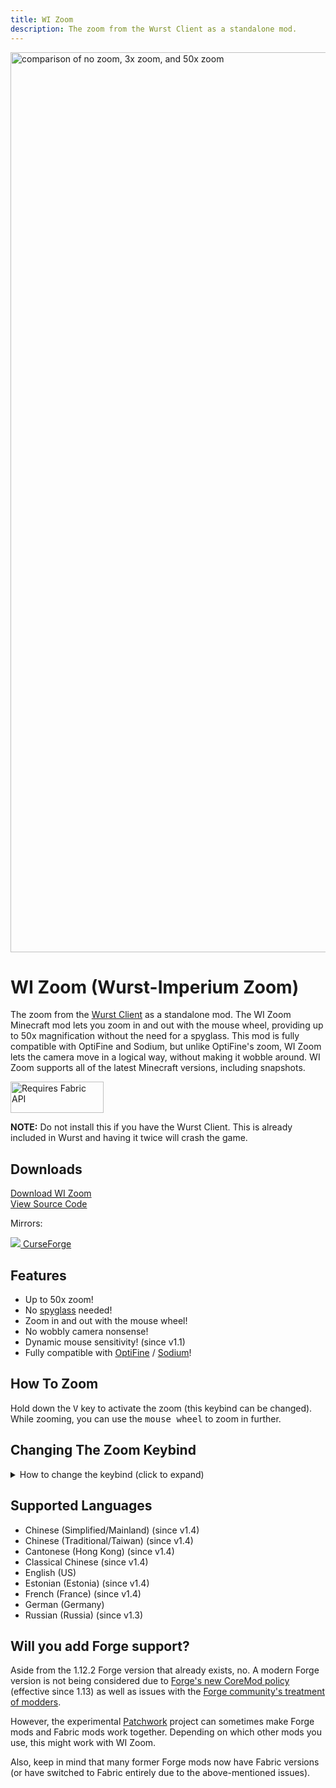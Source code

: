 ```yaml
---
title: WI Zoom
description: The zoom from the Wurst Client as a standalone mod.
---
```

<img src="https://user-images.githubusercontent.com/10100202/67816432-973d2400-fab2-11e9-8699-e05eb5ba6551.jpg" alt="comparison of no zoom, 3x zoom, and 50x zoom" width="2560" height="1440">

# WI Zoom (Wurst-Imperium Zoom)
The zoom from the <a href="https://www.wurstclient.net/" target="_blank">Wurst Client</a> as a standalone mod. The WI Zoom Minecraft mod lets you zoom in and out with the mouse wheel, providing up to 50x magnification without the need for a spyglass. This mod is fully compatible with OptiFine and Sodium, but unlike OptiFine's zoom, WI Zoom lets the camera move in a logical way, without making it wobble around. WI Zoom supports all of the latest Minecraft versions, including snapshots.

<a href="https://www.curseforge.com/minecraft/mc-mods/fabric-api" rel="nofollow">
  <img src="https://i.imgur.com/Ol1Tcf8.png" alt="Requires Fabric API" width="149" height="50">
</a>

**NOTE:** Do not install this if you have the Wurst Client. This is already included in Wurst and having it twice will crash the game.

## Downloads

<p>
    <a class="command-button primary shadow" href="/wi-zoom/download/" style="padding-top: 1rem;padding-bottom: 1rem;">
        <span class="icon mif-download2"></span>
        Download WI Zoom
    </a>
    <br class="no-pc">
    <a class="command-button shadow bg-green bg-hover-emerald bd-green fg-white" href="https://github.com/Wurst-Imperium/WI-Zoom" style="padding-top: 1rem;padding-bottom: 1rem;">
        <span class="icon mif-lamp"></span>
        View Source Code
    </a>
</p>
<p>Mirrors:</p>
<p>
  <a class="button curseforge" href="https://www.curseforge.com/minecraft/mc-mods/wi-zoom" rel="nofollow" target="_blank">
    <img src="https://images.wurstclient.net/_media/icon/curseforge_white.svg" class="icon">
    CurseForge
  </a>
</p>

## Features

- Up to 50x zoom!
- No <a href="https://minecraft.fandom.com/wiki/Spyglass" target="_blank">spyglass</a> needed!
- Zoom in and out with the mouse wheel!
- No wobbly camera nonsense!
- Dynamic mouse sensitivity! (since v1.1)
- Fully compatible with <a href="https://optifine.net/home" target="_blank">OptiFine</a> / <a href="https://github.com/CaffeineMC/sodium-fabric" target="_blank">Sodium</a>!

## How To Zoom

Hold down the <kbd>V</kbd> key to activate the zoom (this keybind can be changed).  
While zooming, you can use the <kbd>mouse wheel</kbd> to zoom in further.

## Changing The Zoom Keybind

<details>
  <summary>How to change the keybind (click to expand)</summary>

  In the pause menu, click on "Options...".

  <img src="https://user-images.githubusercontent.com/10100202/67876632-e0d45000-fb40-11e9-88a5-6d5d22cdb33a.png" alt="screenshot of the Game Menu with the Options button highlighted" width="1113" height="832" />

  In the Options menu, click on "Controls...".

  <img src="https://user-images.githubusercontent.com/10100202/67876634-e0d45000-fb40-11e9-8e81-ef677755e1c3.png" alt="screenshot of the Options menu with the Controls button highlighted" width="1113" height="779" />
  
  In the Controls menu, scroll down to the "WI Zoom" section. If you don't have any other mods installed, you will find this section at the very bottom.

  <img src="https://user-images.githubusercontent.com/10100202/67876636-e16ce680-fb40-11e9-8934-ad65580dc91a.png" alt="screenshot of the Controls menu with the WI Zoom keybind highlighted at the bottom" width="1113" height="599" />
</details>

## Supported Languages
- Chinese (Simplified/Mainland) (since v1.4)
- Chinese (Traditional/Taiwan) (since v1.4)
- Cantonese (Hong Kong) (since v1.4)
- Classical Chinese (since v1.4)
- English (US)
- Estonian (Estonia) (since v1.4)
- French (France) (since v1.4)
- German (Germany)
- Russian (Russia) (since v1.3)

## Will you add Forge support?

Aside from the 1.12.2 Forge version that already exists, no. A modern Forge version is not being considered due to <a href="https://forums.minecraftforge.net/topic/58706-regarding-minecraft-112-and-policy-changes/" target="_blank" rel="noopener noreferrer">Forge's new CoreMod policy</a> (effective since 1.13) as well as issues with the <a href="https://web.archive.org/web/20201125032822/https://gist.github.com/jellysquid3/629eb84a74ab326046faf971150dc6c3" target="_blank" rel="noopener noreferrer">Forge community's treatment of modders</a>.

However, the experimental&nbsp;<a href="https://patchworkmc.net/">Patchwork</a> project can sometimes make Forge mods and Fabric mods work together. Depending on which other mods you use, this might work with WI Zoom.

Also, keep in mind that many former Forge mods now have Fabric versions (or have switched to Fabric entirely due to the above-mentioned issues).
